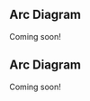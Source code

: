 <!-- --8<-- [start:usage] -->
## Arc Diagram
Coming soon!
<!-- ### Simple
=== "dx"

    ```python
    dx.arc_diagram(df, ...)
    ```
    ![](../screenshots/plotting_arc_diagram_simple1.png)

=== "pd.options.plotting.backend = 'dx'"

    !!! info "Make sure you [enable `dx` as a pandas plotting backend](../plotting/overview.md#enabling-pandas-plotting-backend) first."

    ```python
    df.plot(kind='arc_diagram', x='keyword_column', y='integer_column')
    ```
    ![](../screenshots/plotting_arc_diagram_simple1_pd.png)

### Customized

=== "dx"

    ```python
    dx.arc_diagram(
        df, 
        ...
    )
    ```
    ![](../screenshots/plotting_arc_diagram_custom1.png)

=== "pd.options.plotting.backend = 'dx'"

    !!! info "Make sure you [enable `dx` as a pandas plotting backend](../plotting/overview.md#enabling-pandas-plotting-backend) first."

    ```python
    df.plot(
        kind='arc_diagram',
        ...
    )
    ```
    ![](../screenshots/plotting_arc_diagram_custom1_pd.png) -->

<!-- --8<-- [end:usage] -->

<!-- --8<-- [start:ref] -->
## Arc Diagram
Coming soon!
<!-- ::: src.dx.plotting.dex.arc_diagram -->
<!-- --8<-- [end:ref] -->